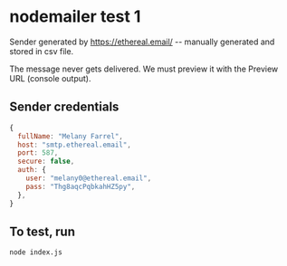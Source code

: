 # nodemailer test 1

Sender generated by https://ethereal.email/ -- manually generated and stored in csv file.

The message never gets delivered. We must preview it with the Preview URL (console output).

## Sender credentials

```js
{
  fullName: "Melany Farrel",
  host: "smtp.ethereal.email",
  port: 587,
  secure: false,
  auth: {
    user: "melany0@ethereal.email",
    pass: "Thg8aqcPqbkahHZ5py",
  },
}
```

## To test, run

```bash
node index.js
```

